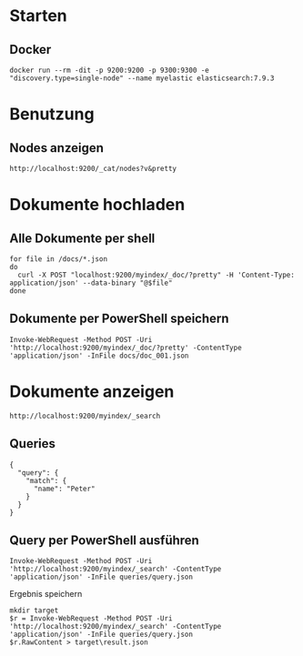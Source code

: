 # Starten

## Docker

```
docker run --rm -dit -p 9200:9200 -p 9300:9300 -e "discovery.type=single-node" --name myelastic elasticsearch:7.9.3
```


# Benutzung

## Nodes anzeigen
```
http://localhost:9200/_cat/nodes?v&pretty
```

# Dokumente hochladen

## Alle Dokumente per shell

```
for file in /docs/*.json
do
  curl -X POST "localhost:9200/myindex/_doc/?pretty" -H 'Content-Type: application/json' --data-binary "@$file"
done
```
## Dokumente per PowerShell speichern
```
Invoke-WebRequest -Method POST -Uri 'http://localhost:9200/myindex/_doc/?pretty' -ContentType 'application/json' -InFile docs/doc_001.json
```

# Dokumente anzeigen

```
http://localhost:9200/myindex/_search
```

## Queries

```
{
  "query": {
    "match": {
      "name": "Peter"
    }
  }
}
```

## Query per PowerShell ausführen
```
Invoke-WebRequest -Method POST -Uri 'http://localhost:9200/myindex/_search' -ContentType 'application/json' -InFile queries/query.json
```
Ergebnis speichern
```
mkdir target
$r = Invoke-WebRequest -Method POST -Uri 'http://localhost:9200/myindex/_search' -ContentType 'application/json' -InFile queries/query.json
$r.RawContent > target\result.json
```